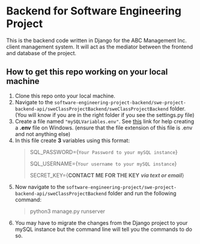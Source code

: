 # Backend for Software Engineering Project
This is the backend code written in Django for the ABC Management Inc. client management system. It will act as the mediator between the frontend and database of the project.
## How to get this repo working on your local machine
1. Clone this repo onto your local machine.
2. Navigate to the `software-engineering-project-backend/swe-project-backend-api/sweClassProjectBackend/sweClassProjectBackend` folder. (You will know if you are in the right folder if you see the settings.py file)
3. Create a file named `"mySQLVariables.env"`. See [this](https://www.oreilly.com/library/view/javascript-by-example/9781788293969/d34ba441-abb3-4937-acf1-a2e7d54ffb23.xhtml) link for help creating a **.env** file on Windows. (ensure that the file extension of this file is .env and not anything else)
4. In this file create **3** variables using this format:
    > SQL_PASSWORD={`Your Password to your mySQL instance`}
    >
    > SQL_USERNAME={`Your username to your mySQL instance`}
    >
    > SECRET_KEY={**CONTACT ME FOR THE KEY** ***via text or email***}
5. Now navigate to the `software-engineering-project/swe-project-backend-api/sweClassProjectBackend` folder and run the following command:
    > python3 manage.py runserver
6. You may have to migrate the changes from the Django project to your mySQL instance but the command line will tell you the commands to do so.